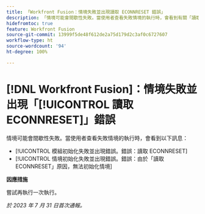 ```yaml
---
title: 「Workfront Fusion：情境失敗並出現讀取 ECONNRESET 錯誤」
description: 「情境可能會間歇性失敗。當使用者查看失敗情境的執行時，會看到有關「讀取 ECONNRESET」的錯誤訊息
hidefromtoc: true
feature: Workfront Fusion
source-git-commit: 13999f5de48f612de2a75d179d2c3af0c6727607
workflow-type: ht
source-wordcount: '94'
ht-degree: 100%

---
```



# [!DNL Workfront Fusion]：情境失敗並出現「[!UICONTROL 讀取 ECONNRESET]」錯誤

情境可能會間歇性失敗。當使用者查看失敗情境的執行時，會看到以下訊息：

* [!UICONTROL 模組初始化失敗並出現錯誤。錯誤：讀取 ECONNRESET]
* [!UICONTROL 情境初始化失敗並出現錯誤。錯誤：由於「讀取 ECONNRESET」原因，無法初始化情境]

**因應措施**

嘗試再執行一次執行。

_於 2023 年 7 月 31 日首次通報。_

